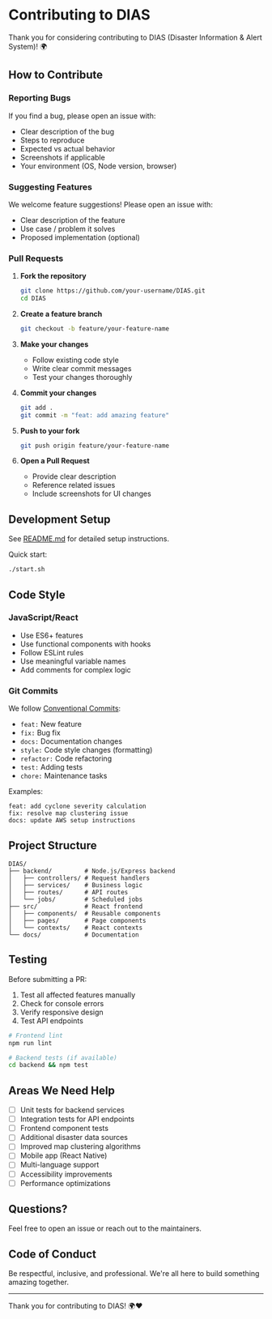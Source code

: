# Contributing to DIAS

Thank you for considering contributing to DIAS (Disaster Information & Alert System)! 🌍

## How to Contribute

### Reporting Bugs

If you find a bug, please open an issue with:
- Clear description of the bug
- Steps to reproduce
- Expected vs actual behavior
- Screenshots if applicable
- Your environment (OS, Node version, browser)

### Suggesting Features

We welcome feature suggestions! Please open an issue with:
- Clear description of the feature
- Use case / problem it solves
- Proposed implementation (optional)

### Pull Requests

1. **Fork the repository**
   ```bash
   git clone https://github.com/your-username/DIAS.git
   cd DIAS
   ```

2. **Create a feature branch**
   ```bash
   git checkout -b feature/your-feature-name
   ```

3. **Make your changes**
   - Follow existing code style
   - Write clear commit messages
   - Test your changes thoroughly

4. **Commit your changes**
   ```bash
   git add .
   git commit -m "feat: add amazing feature"
   ```

5. **Push to your fork**
   ```bash
   git push origin feature/your-feature-name
   ```

6. **Open a Pull Request**
   - Provide clear description
   - Reference related issues
   - Include screenshots for UI changes

## Development Setup

See [README.md](README.md) for detailed setup instructions.

Quick start:
```bash
./start.sh
```

## Code Style

### JavaScript/React
- Use ES6+ features
- Use functional components with hooks
- Follow ESLint rules
- Use meaningful variable names
- Add comments for complex logic

### Git Commits
We follow [Conventional Commits](https://www.conventionalcommits.org/):
- `feat:` New feature
- `fix:` Bug fix
- `docs:` Documentation changes
- `style:` Code style changes (formatting)
- `refactor:` Code refactoring
- `test:` Adding tests
- `chore:` Maintenance tasks

Examples:
```
feat: add cyclone severity calculation
fix: resolve map clustering issue
docs: update AWS setup instructions
```

## Project Structure

```
DIAS/
├── backend/         # Node.js/Express backend
│   ├── controllers/ # Request handlers
│   ├── services/    # Business logic
│   ├── routes/      # API routes
│   └── jobs/        # Scheduled jobs
├── src/             # React frontend
│   ├── components/  # Reusable components
│   ├── pages/       # Page components
│   └── contexts/    # React contexts
└── docs/            # Documentation
```

## Testing

Before submitting a PR:
1. Test all affected features manually
2. Check for console errors
3. Verify responsive design
4. Test API endpoints

```bash
# Frontend lint
npm run lint

# Backend tests (if available)
cd backend && npm test
```

## Areas We Need Help

- [ ] Unit tests for backend services
- [ ] Integration tests for API endpoints
- [ ] Frontend component tests
- [ ] Additional disaster data sources
- [ ] Improved map clustering algorithms
- [ ] Mobile app (React Native)
- [ ] Multi-language support
- [ ] Accessibility improvements
- [ ] Performance optimizations

## Questions?

Feel free to open an issue or reach out to the maintainers.

## Code of Conduct

Be respectful, inclusive, and professional. We're all here to build something amazing together.

---

Thank you for contributing to DIAS! 🌍❤️

